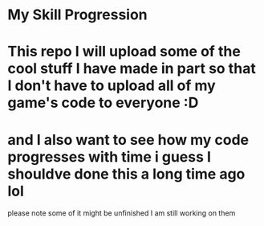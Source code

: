 # My Skill Progression
# This repo I will upload some of the cool stuff I have made in part so that I don't have to upload all of my game's code to everyone :D
# and I also want to see how my code progresses with time i guess I shouldve done this a long time ago lol

please note some of it might be unfinished I am still working on them
